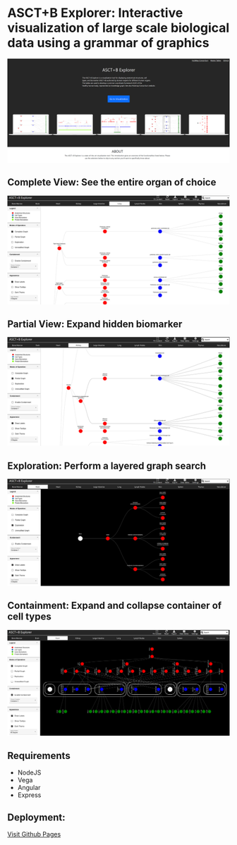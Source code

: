 # ASCT+B Explorer: Interactive visualization of large scale biological data using a grammar of graphics 

![Alt text](/intro.jpg?raw=true "Optional Title")

## Complete View: See the entire organ of choice 

![Alt text](/complete.jpg?raw=true "Optional Title")

## Partial View: Expand hidden biomarker

![Alt text](/partial.jpg?raw=true "Optional Title")

## Exploration: Perform a layered graph search  
 
![Alt text](/exploration.jpg?raw=true "Optional Title")
 
## Containment: Expand and collapse container of cell types 
 
 ![Alt text](/containment.jpg?raw=true "Optional Title")

## Requirements

- NodeJS
- Vega
- Angular
- Express

## Deployment:

[Visit Github Pages](https://chris77x64.github.io/ASCTVIS/)
